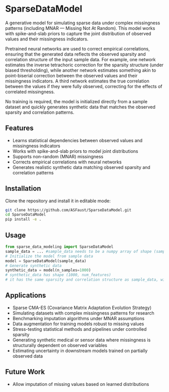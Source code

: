 # SparseDataModel

A generative model for simulating sparse data under complex missingness patterns (including MNAR — Missing Not At Random). 
This model works with spike-and-slab priors to capture the joint distribution of observed values and their missingness indicators. 

Pretrained neural networks are used to correct empirical correlations,
ensuring that the generated data reflects the observed sparsity and correlation structure of the input sample data. 
For example, one network estimates the inverse tetrachoric correction for the sparsity structure (under biased thresholding),
while another network estimates something akin to point-biserial correction between the observed values and their missingness indicators.
A third network estimates the true correlation between the values if they were fully observed, correcting for the effects of correlated missingness.

No training is required, the model is initialized directly from a sample dataset and quickly generates synthetic data that matches the observed sparsity and correlation patterns.

## Features

- Learns statistical dependencies between observed values and missingness indicators
- Works with spike-and-slab priors to model joint distributions
- Supports non-random (MNAR) missingness
- Corrects empirical correlations with neural networks 
- Generates realistic synthetic data matching observed sparsity and correlation patterns

## Installation

Clone the repository and install it in editable mode:

```bash
git clone https://github.com/ASFaust/SparseDataModel.git
cd SparseDataModel
pip install -e .
```

## Usage

```python
from sparse_data_modeling import SparseDataModel
sample_data = ... #sample_data needs to be a numpy array of shape (sample_dim,feature_dim)
# Initialize the model from sample data
model = SparseDataModel(sample_data)
# Generate synthetic data
synthetic_data = model(n_samples=1000)
# synthetic_data has shape (1000, num_features)
# it has the same sparsity and correlation structure as sample_data, with MNAR patterns preserved
```

## Applications

- Sparse CMA-ES (Covariance Matrix Adaptation Evolution Strategy)
- Simulating datasets with complex missingness patterns for research
- Benchmarking imputation algorithms under MNAR assumptions
- Data augmentation for training models robust to missing values
- Stress-testing statistical methods and pipelines under controlled sparsity
- Generating synthetic medical or sensor data where missingness is structurally dependent on observed variables
- Estimating uncertainty in downstream models trained on partially observed data

## Future Work
- Allow imputation of missing values based on learned distributions
